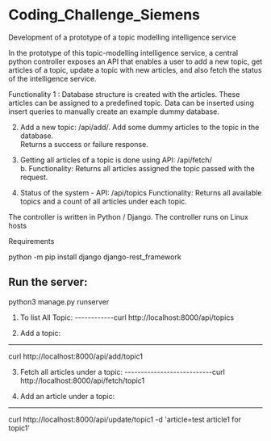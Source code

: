 # Coding_Challenge_Siemens
Development of a prototype of a topic modelling intelligence service

In the prototype of this topic-modelling intelligence service, a central python controller exposes an API that enables a user to add a new  topic, get articles of a topic, update a topic with new articles, and also fetch the status of the intelligence service.  

Functionality 1 : Database structure is created with the articles. 
These articles can be assigned to a predefined topic.
Data can be inserted using insert queries to manually create an example dummy database. 

2. Add a new topic: /api/add/<topic>. 
Add some dummy articles to the topic in the database.  
Returns a success or failure response.  
  
3. Getting all articles of a topic  is done using API: /api/fetch/<topic>  
b.  Functionality:  Returns all articles assigned the topic passed with the request.  
  
4. Status of the system  - API: /api/topics
Functionality:  Returns all available topics and a count of all articles under each topic. 

The controller is written in Python / Django.  The controller runs on Linux hosts




Requirements

python -m pip install django django-rest_framework

Run the server:
---------------
python3 manage.py runserver


1.  To list All Topic:
------------curl http://localhost:8000/api/topics

2. Add a topic:
---------------
curl http://localhost:8000/api/add/topic1


3. Fetch all articles under a topic:
---------------------------curl http://localhost:8000/api/fetch/topic1


4. Add an article under a topic:
-------------------------------
curl http://localhost:8000/api/update/topic1 -d 'article=test article1 for topic1'
